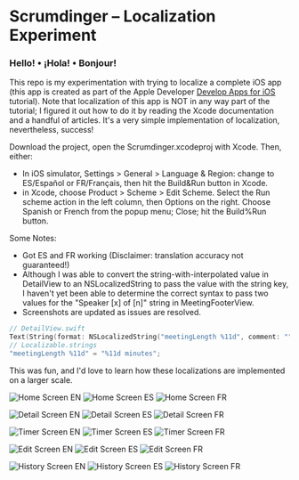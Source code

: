 # Scrumdinger – Localization Experiment

### Hello! • ¡Hola! • Bonjour!

This repo is my experimentation with trying to localize a complete iOS app (this app is created as part of the Apple Developer [Develop Apps for iOS](https://developer.apple.com/tutorials/app-dev-training) tutorial). Note that localization of this app is NOT in any way part of the tutorial; I figured it out how to do it by reading the Xcode documentation and a handful of articles. It's a very simple implementation of localization, nevertheless, success!

Download the project, open the Scrumdinger.xcodeproj with Xcode. Then, either:

* In iOS simulator, Settings > General > Language & Region: change to ES/Español or FR/Français, then hit the Build&Run button in Xcode.
* in Xcode, choose Product > Scheme > Edit Scheme. Select the Run scheme action in the left column, then Options on the right. Choose Spanish or French from the popup menu; Close; hit the Build%Run button.

Some Notes:

* Got ES and FR working (Disclaimer: translation accuracy not guaranteed!)
* Although I was able to convert the string-with-interpolated value in DetailView to an NSLocalizedString to pass the value with the string key, I haven't yet been able to determine the correct syntax to pass two values for the "Speaker [x] of [n]" string in MeetingFooterView.
* Screenshots are updated as issues are resolved.

```swift
// DetailView.swift  
Text(String(format: NSLocalizedString("meetingLength %11d", comment: ""), self.scrum.lengthInMinutes))  
// Localizable.strings  
"meetingLength %11d" = "%11d minutes";
```

This was fun, and I'd love to learn how these localizations are implemented on a larger scale.

![Home Screen EN](http://s-blais.com/assets/scrumdinger-localized/Home-EN.png)
![Home Screen ES](http://s-blais.com/assets/scrumdinger-localized/Home-ES.png)
![Home Screen FR](http://s-blais.com/assets/scrumdinger-localized/Home-FR.png)


![Detail Screen EN](http://s-blais.com/assets/scrumdinger-localized/Detail-EN.png)
![Detail Screen ES](http://s-blais.com/assets/scrumdinger-localized/Detail-ES.png)
![Detail Screen FR](http://s-blais.com/assets/scrumdinger-localized/Detail-FR.png)

![Timer Screen EN](http://s-blais.com/assets/scrumdinger-localized/Timer-EN.png)
![Timer Screen ES](http://s-blais.com/assets/scrumdinger-localized/Timer-ES.png)
![Timer Screen FR](http://s-blais.com/assets/scrumdinger-localized/Timer-FR.png)


![Edit Screen EN](http://s-blais.com/assets/scrumdinger-localized/Edit-EN.png)
![Edit Screen ES](http://s-blais.com/assets/scrumdinger-localized/Edit-ES.png)
![Edit Screen FR](http://s-blais.com/assets/scrumdinger-localized/Edit-FR.png)

![History Screen EN](http://s-blais.com/assets/scrumdinger-localized/History-EN.png)
![History Screen ES](http://s-blais.com/assets/scrumdinger-localized/History-ES.png)
![History Screen FR](http://s-blais.com/assets/scrumdinger-localized/History-FR.png)